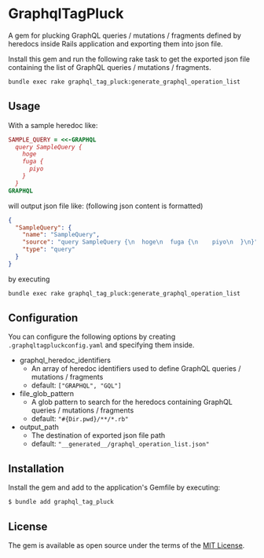 # GraphqlTagPluck

A gem for plucking GraphQL queries / mutations / fragments defined by heredocs inside Rails application and exporting them into json file.

Install this gem and run the following rake task to get the exported json file containing the list of GraphQL queries / mutations / fragments.

```sh
bundle exec rake graphql_tag_pluck:generate_graphql_operation_list
```

## Usage

With a sample heredoc like:

```ruby
SAMPLE_QUERY = <<-GRAPHQL
  query SampleQuery {
    hoge
    fuga {
      piyo
    }
  }
GRAPHQL
```

will output json file like: (following json content is formatted)

```json
{
  "SampleQuery": {
    "name": "SampleQuery",
    "source": "query SampleQuery {\n  hoge\n  fuga {\n    piyo\n  }\n}",
    "type": "query"
  }
}
```

by executing

```sh
bundle exec rake graphql_tag_pluck:generate_graphql_operation_list
```

## Configuration

You can configure the following options by creating `.graphqltagpluckconfig.yaml` and specifying them inside.

- graphql_heredoc_identifiers
  - An array of heredoc identifiers used to define GraphQL queries / mutations / fragments
  - default: `["GRAPHQL", "GQL"]`
- file_glob_pattern
  - A glob pattern to search for the heredocs containing GraphQL queries / mutations / fragments
  - default: `"#{Dir.pwd}/**/*.rb"`
- output_path
  - The destination of exported json file path
  - default: `"__generated__/graphql_operation_list.json"`

## Installation

Install the gem and add to the application's Gemfile by executing:

```sh
$ bundle add graphql_tag_pluck
```

## License

The gem is available as open source under the terms of the [MIT License](https://opensource.org/licenses/MIT).
